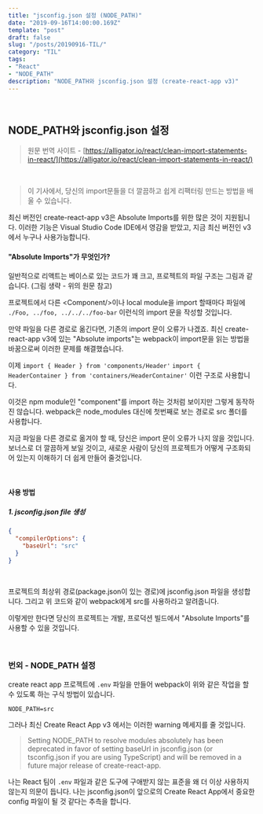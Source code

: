 ```yaml
---
title: "jsconfig.json 설정 (NODE_PATH)"
date: "2019-09-16T14:00:00.169Z"
template: "post"
draft: false
slug: "/posts/20190916-TIL/"
category: "TIL"
tags:
- "React"
- "NODE_PATH"
description: "NODE_PATH와 jsconfig.json 설정 (create-react-app v3)"
---
```


<br>

## NODE_PATH와 jsconfig.json 설정

> 원문 번역 사이트 - [https://alligator.io/react/clean-import-statements-in-react/](https://alligator.io/react/clean-import-statements-in-react/)

<br>

> 이 기사에서, 당신의 import문들을 더 깔끔하고 쉽게 리팩터링 만드는 방법을 배울 수 있습니다.

최신 버전인 create-react-app v3은 Absolute Imports를 위한 많은 것이 지원됩니다.
이러한 기능은 Visual Studio Code IDE에서 영감을 받았고, 지금 최신 버전인 v3에서 누구나 사용가능합니다.

#### "Absolute Imports"가 무엇인가?

일반적으로 리액트는 베이스로 있는 코드가 꽤 크고, 프로젝트의 파일 구조는 그림과 같습니다. (그림 생략 - 위의 원문 참고)

프로젝트에서 다른 \<Component\/\>이나 local module을 import 할때마다 파일에 `./Foo, ../foo, ../../../foo-bar` 이런식의 import 문을 작성할 것입니다.

만약 파일을 다른 경로로 옮긴다면, 기존의 import 문이 오류가 나겠죠. 최신 create-react-app v3에 있는 "Absolute imports"는 webpack이 import문을 읽는 방법을 바꿈으로써 이러한 문제를 해결했습니다.

이제 `import { Header } from 'components/Header'` `import { HeaderContainer } from 'containers/HeaderContainer'` 이런 구조로 사용합니다.

이것은 npm module인 "component"를 import 하는 것처럼 보이지만 그렇게 동작하진 않습니다. webpack은 node_modules 대신에 첫번째로 보는 경로로 src 폴더를 사용합니다.

지금 파일을 다른 경로로 옮겨야 할 때, 당신은 import 문이 오류가 나지 않을 것입니다. 보너스로 더 깔끔하게 보일 것이고, 새로운 사람이 당신의 프로젝트가 어떻게 구조화되어 있는지 이해하기 더 쉽게 만들어 줄것입니다.

<br>

#### 사용 방법

##### 1. jsconfig.json file 생성

``` JSON
{
  "compilerOptions": {
    "baseUrl": "src"
  }
}
```

<br>

프로젝트의 최상위 경로(package.json이 있는 경로)에 jsconfig.json 파일을 생성합니다.
그리고 위 코드와 같이 webpack에게 src를 사용하라고 알려줍니다.

이렇게만 한다면 당신의 프로젝트는 개발, 프로덕션 빌드에서 "Absolute Imports"를 사용할 수 있을 것입니다.

<br>

### 번외 - NODE_PATH 설정

create react app 프로젝트에 `.env` 파일을 만들어 webpack이 위와 같은 작업을 할 수 있도록 하는 구식 방법이 있습니다.

```
NODE_PATH=src
```

그러나 최신 Create React App v3 에서는 이러한 warning 메세지를 줄 것입니다.


> Setting NODE_PATH to resolve modules absolutely has been deprecated in favor of setting baseUrl in jsconfig.json (or tsconfig.json if you are using TypeScript) and will be removed in a future major release of create-react-app.

나는 React 팀이 `.env` 파일과 같은 도구에 구애받지 않는 표준을 왜 더 이상 사용하지 않는지 의문이 듭니다. 나는 jsconfig.json이 앞으로의 Create React App에서 중요한 config 파일이 될 것 같다는 추측을 합니다.

